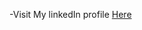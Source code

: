 -Visit My linkedIn profile [Here](https://www.google.com)

<!---
EvanFodemski/EvanFodemski is a ✨ special ✨ repository because its `README.md` (this file) appears on your GitHub profile.
You can click the Preview link to take a look at your changes.
--->
